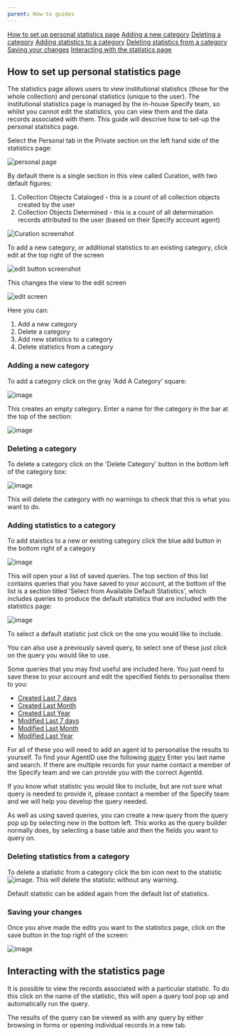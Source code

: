 ```yaml
---
parent: How-to guides
---
```


[How to set up personal statistics page](#How-to-set-up-personal-statistics-page)
[Adding a new category](#Adding-a-new-category)
[Deleting a category](#Deleting-a-category)
[Adding statistics to a category](#Adding-statistics-to-a-category)
[Deleting statistics from a category](#Deleting-statistics-from-a-category)
[Saving your changes](#Saving-your-changes)
[Interacting with the statistics page](#Interacting-with-the-statistics-page)

## How to set up personal statistics page

The statistics page allows users to view institutional statistics (those for the whole collection) and personal statistics (unique to the user). The institutional statistics page is managed by the in-house Specify team, so whilst you cannot edit the statistics, you can view them and the data records associated with them. This guide will descrive how to set-up the personal statistics page.

Select the Personal tab in the Private section on the left hand side of the statistics page:

![personal page](https://github.com/RBGE-Herbarium/RBGE-Herbarium.github.io/assets/8155743/40551baa-a5f2-4c3e-90d4-02cfcd736016)

By default there is a single section in this view called Curation, with two default figures:

1. Collection Objects Cataloged - this is a count of all collection objects created by the user
2. Collection Objects Determined - this is a count of all determination records attributed to the user (based on their Specify account agent)

![Curation screenshot](https://github.com/RBGE-Herbarium/RBGE-Herbarium.github.io/assets/8155743/eac87680-5a3e-4ae6-9398-69feda91cfc7)


To add a new category, or additional statistics to an existing category, click edit at the top right of the screen

![edit button screenshot](https://github.com/RBGE-Herbarium/RBGE-Herbarium.github.io/assets/8155743/ea2b3903-6791-48b1-b1a2-624d857ac1b8)

This changes the view to the edit screen

![edit screen](https://github.com/RBGE-Herbarium/RBGE-Herbarium.github.io/assets/8155743/c045dcc4-4b3c-4f7c-b23c-3ab29421e09a)

Here you can:

1. Add a new category
2. Delete a category
3. Add new statistics to a category
4. Delete statistics from a category

 ### Adding a new category

 To add a category click on the gray 'Add A Category' square:

 ![image](https://github.com/RBGE-Herbarium/RBGE-Herbarium.github.io/assets/8155743/1482c9a5-aa8c-46d3-bd76-88c8b87116e0)

This creates an empty category. Enter a name for the category in the bar at the top of the section:

![image](https://github.com/RBGE-Herbarium/RBGE-Herbarium.github.io/assets/8155743/45aa88bb-78ae-42db-a6ef-33475fc1d74d)

### Deleting a category

To delete a category click on the 'Delete Category' button in the bottom left of the category box:

![image](https://github.com/RBGE-Herbarium/RBGE-Herbarium.github.io/assets/8155743/d8025736-2ab0-4c2a-9b5b-74c7336f5f30)

This will delete the category with no warnings to check that this is what you want to do.

### Adding statistics to a category

To add staistics to a new or existing category click the blue add button in the bottom right of a category

![image](https://github.com/RBGE-Herbarium/RBGE-Herbarium.github.io/assets/8155743/cba60a2a-341c-484d-93ad-25935b4ef19f)

This will open your a list of saved queries. The top section of this list contains queries that you have saved to your account, at the bottom of the list is a section titled 'Select from Available Default Statistics', which includes queries to produce the default statistics that are included with the statistics page:

![image](https://github.com/RBGE-Herbarium/RBGE-Herbarium.github.io/assets/8155743/ba0d8d49-5fd9-407f-a344-8abadcd7ab37)

To select a default statistic just click on the one you would like to include. 

You can also use a previously saved query, to select one of these just click on the query you would like to use. 

Some queries that you may find useful are included here. You just need to save these to your account and edit the specified fields to personalise them to you:

* <a href="https://herb-rbge.specifycloud.org/specify/query/407/"> Created Last 7 days </a> 
* <a href="https://herb-rbge.specifycloud.org/specify/query/406/">Created Last Month </a> 
* <a href="https://herb-rbge.specifycloud.org/specify/query/405/">Created Last Year </a> 
* <a href="https://herb-rbge.specifycloud.org/specify/query/403/">Modified Last 7 days </a> 
* <a href="https://herb-rbge.specifycloud.org/specify/query/402/">Modified Last Month </a> 
* <a href="https://herb-rbge.specifycloud.org/specify/query/404/">Modified Last Year </a> 

For all of these you will need to add an agent id to personalise the results to yourself. To find your AgentID use the following <a href="https://herb-rbge.specifycloud.org/specify/query/408/">query</a>
Enter you last name and search. If there are multiple records for your name contact a member of the Specify team and we can provide you with the correct AgentId.

If you know what statistic you would like to include, but are not sure what query is needed to provide it, please contact a member of the Specify team and we will help you develop the query needed. 

As well as using saved queries, you can create a new query from the query pop up by selecting new in the bottom left. This works as the query builder normally does, by selecting a base table and then the fields you want to query on.

### Deleting statistics from a category

To delete a statistic from a category click the bin icon next to the statistic ![image](https://github.com/RBGE-Herbarium/RBGE-Herbarium.github.io/assets/8155743/f5b7d6b8-c167-4a8d-94cb-ad0827ef0fbe). This will delete the statistic without any warning. 

Default statistic can be added again from the default list of statistics.

### Saving your changes

Once you ahve made the edits you want to the statistics page, click on the save button in the top right of the screen:

![image](https://github.com/RBGE-Herbarium/RBGE-Herbarium.github.io/assets/8155743/937d5fbd-0fb6-4d7d-8f34-81b8bfd47f25)

## Interacting with the statistics page

It is possible to view the records associated with a particular statistic. To do this click on the name of the statistic, this will open a query tool pop up and automatically run the query.

The results of the query can be viewed as with any query by either browsing in forms or opening individual records in a new tab.






